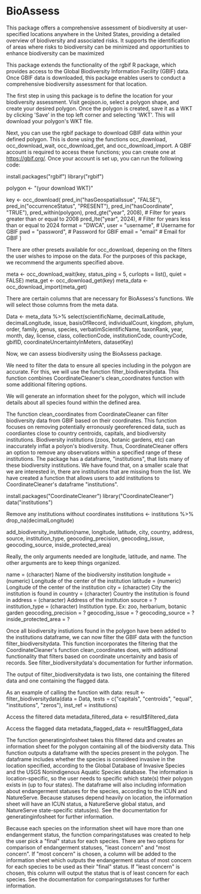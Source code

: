 # BioAssess

This package offers a comprehensive assessment of biodiversity at user-specified locations anywhere in the United States, providing a detailed overview of biodiversity and associated risks. It supports the identification of areas where risks to biodiversity can be minimized and opportunities to enhance biodiversity can be maximized

This package extends the functionality of the rgbif R package, which provides access to the Global Biodiversity Information Facility (GBIF) data. Once GBIF data is downloaded, this package enables users to conduct a comprehensive biodiversity assessment for that location.

The first step in using this package is to define the location for your biodiversity assessment. Visit geojson.io, select a polygon shape, and create your desired polygon. Once the polygon is created, save it as a WKT by clicking 'Save' in the top left corner and selecting 'WKT'. This will download your polygon's WKT file.

Next, you can use the rgbif package to download GBIF data within your defined polygon. This is done using the functions occ_download, occ_download_wait, occ_download_get, and occ_download_import. A GBIF account is required to access these functions; you can create one at https://gbif.org/. Once your account is set up, you can run the following code:


install.packages("rgbif")
library("rgbif")

polygon <- "(your download WKT)" 

key <- occ_download(
  pred_in("hasGeospatialIssue", "FALSE"),
  pred_in("occurrenceStatus", "PRESENT"),
  pred_in("hasCoordinate", "TRUE"),
  pred_within(polygon),
  pred_gte("year", 2008),  # Filter for years greater than or equal to 2008
  pred_lte("year", 2024),  # Filter for years less than or equal to 2024
  format = "DWCA",
  user = "username",       # Username for GBIF
  pwd = "password",        # Password for GBIF
  email = "email"         # Email for GBIF
)

There are other presets available for occ_download, depening on the filters the user wishes to impose on the data. For the purposes of this package, we recommend the arguments specified above. 

meta <- occ_download_wait(key, status_ping = 5, curlopts = list(), quiet = FALSE)
meta_get <- occ_download_get(key)
meta_data <- occ_download_import(meta_get)

There are certain columns that are necessary for BioAssess's functions. We will select those columns from the meta data.

Data <- meta_data %>% select(scientificName, decimalLatitude, decimalLongitude, issue, basisOfRecord, individualCount, kingdom, phylum, order, family, genus, species, verbatimScientificName, taxonRank, year, month, day, license, class, collectionCode, institutionCode, countryCode, gbifID, coordinateUncertaintyInMeters, datasetKey)



Now, we can assess biodiversity using the BioAssess package.

We need to filter the data to ensure all species including in the polygon are accurate. For this, we will use the function filter_biodiversitydata. This function combines CoordinateCleaner's clean_coordinates function with some additional filtering options.






We will generate an information sheet for the polygon, which will include details about all species found within the defined area.

The function clean_coordinates from CoordinateCleaner can filter biodiversity data from GBIF based on their coordinates. This function focuses on removing potentially erronously georeferenced data, such as coordiantes close to country centroids, capitals, and biodiversity institutions. Biodiversity institutions (zoos, botanic gardens, etc) can inaccurately inflat a polyon's biodiversity. Thus, CoordinateCleaner offers an option to remove any observations within a specified range of these institutions. The package has a dataframe, "institutions", that lists many of these biodiversity institutions. We have found that, on a smaller scale that we are interested in, there are institutions that are missing from the list. We have created a function that allows users to add institutions to CoordinateCleaner's dataframe "institutions".

install.packages("CoordinateCleaner")
library("CoordinateCleaner")
data("institutions")

Remove any institutions without coordinates
institutions <- institutions %>% drop_na(decimalLongitude)

add_biodiversity_institution(name, longitude, latitude, city, country, address, source, institution_type, geocoding_precision, geocoding_issue, geocoding_source, inside_protected_area) 

Really, the only arguments needed are longitude, latitude, and name. The other arguments are to keep things organized.

name = (character) Name of the biodiversity institution
longitude = (numeric) Longitude of the center of the institution
latitude = (numeric) Longitude of the center of the institution
city = (character) City the institution is found in
country = (character) Country the institution is found in
address = (character) Address of the institution
source = ?
institution_type = (character) Institution type. Ex: zoo, herbarium, botanic garden
geocoding_precision = ?
geocoding_issue = ?
geocoding_source = ?
inside_protected_area = ? 


Once all biodiversity instiutions found in the polygon have been added to the institutions dataframe, we can now filter the GBIF data with the function filter_biodiversitydata. This function incorporates the filtering that the CoordinateCleaner's function clean_coordinates does, with additional functionality that filters based on coordinate uncertainity and basis of records. See filter_biodiversitydata's documentation for further information.

The output of filter_biodiversitydata is two lists, one containing the filtered data and one containing the flagged data. 

As an example of calling the function with data:
result <- filter_biodiversitydata(data = Data, tests = c("capitals", "centroids", "equal", "institutions", "zeros"), inst_ref = institutions)

Access the filtered data
metadata_filtered_data <- result$filtered_data

Access the flagged data
metadata_flagged_data <- result$flagged_data

The function generatinginfosheet takes this filtered data and creates an information sheet for the polygon containing all of the biodiversity data. This function outputs a dataframe with the species present in the polygon. The dataframe includes whether the species is consideed invasive in the location specified, according to the Global Database of Invasive Species and the USGS Nonindigenous Aquatic Species database. The information is location-specific, so the user needs to specific which state(s) their polygon exists in (up to four states). The dataframe will also including information about endangerment statuses for the species, according to the ICUN and NatureServe. Because statuses depend heavily on location, the information sheet will have an ICUN status, a NatureServe global status, and NatureServe state-specific status(es). See the documentation for generatinginfosheet for further information.


Because each species on the information sheet will have more than one endangerment status, the function comparingstatuses was created to help the user pick a "final" status for each species. There are two options for comparison of endangerment statuses, "least concern" and "most concern". If "most concern" is chosen, a column will be added to the information sheet which outputs the endangerment status of most concern for each species to be used as their "final" status. If "least concern" is chosen, this column will output the status that is of least concern for each species. See the documentation for comparingstatuses for further information.
